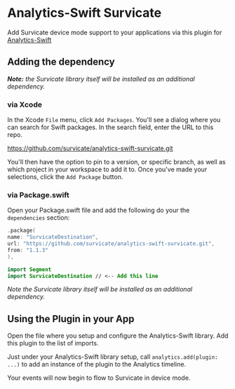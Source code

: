 # Analytics-Swift Survicate

Add Survicate device mode support to your applications via this plugin for [Analytics-Swift](https://github.com/segmentio/analytics-swift)

## Adding the dependency

***Note:** the Survicate library itself will be installed as an additional dependency.*

### via Xcode
In the Xcode `File` menu, click `Add Packages`.  You'll see a dialog where you can search for Swift packages.  In the search field, enter the URL to this repo.

https://github.com/survicate/analytics-swift-survicate.git

You'll then have the option to pin to a version, or specific branch, as well as which project in your workspace to add it to.  Once you've made your selections, click the `Add Package` button.  

### via Package.swift

Open your Package.swift file and add the following do your the `dependencies` section:

```swift
.package(
name: "SurvicateDestination",
url: "https://github.com/survicate/analytics-swift-survicate.git",
from: "1.1.3"
),
```

```swift
import Segment
import SurvicateDestination // <-- Add this line
```

*Note the Survicate library itself will be installed as an additional dependency.*

## Using the Plugin in your App

Open the file where you setup and configure the Analytics-Swift library. Add this plugin to the list of imports.

Just under your Analytics-Swift library setup, call `analytics.add(plugin: ...)` to add an instance of the plugin to the Analytics timeline.

Your events will now begin to flow to Survicate in device mode.
